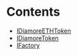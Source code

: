 

# Contents
- [IDiamoreETHToken](IDiamoreETHToken.sol/interface.IDiamoreETHToken.md)
- [IDiamoreToken](IDiamoreToken.sol/interface.IDiamoreToken.md)
- [IFactory](IFactory.sol/interface.IFactory.md)
